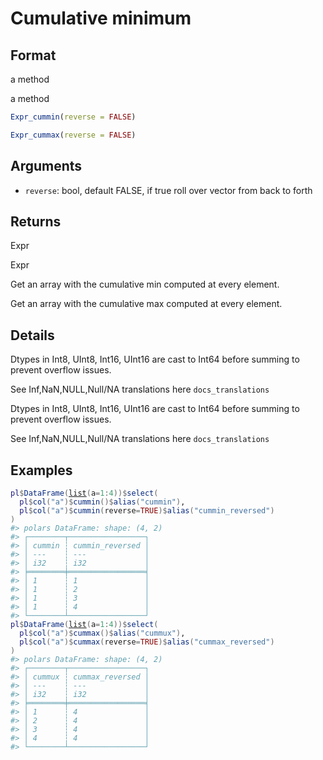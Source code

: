 # Cumulative minimum

## Format

a method

a method

```r
Expr_cummin(reverse = FALSE)

Expr_cummax(reverse = FALSE)
```

## Arguments

- `reverse`: bool, default FALSE, if true roll over vector from back to forth

## Returns

Expr

Expr

Get an array with the cumulative min computed at every element.

Get an array with the cumulative max computed at every element.

## Details

Dtypes in Int8, UInt8, Int16, UInt16 are cast to Int64 before summing to prevent overflow issues.

See Inf,NaN,NULL,Null/NA translations here `docs_translations`

Dtypes in Int8, UInt8, Int16, UInt16 are cast to Int64 before summing to prevent overflow issues.

See Inf,NaN,NULL,Null/NA translations here `docs_translations`

## Examples

<pre class='r-example'><code><span class='r-in'><span><span class='va'>pl</span><span class='op'>$</span><span class='fu'>DataFrame</span><span class='op'>(</span><span class='fu'><a href='https://rdrr.io/r/base/list.html'>list</a></span><span class='op'>(</span>a<span class='op'>=</span><span class='fl'>1</span><span class='op'>:</span><span class='fl'>4</span><span class='op'>)</span><span class='op'>)</span><span class='op'>$</span><span class='fu'>select</span><span class='op'>(</span></span></span>
<span class='r-in'><span>  <span class='va'>pl</span><span class='op'>$</span><span class='fu'>col</span><span class='op'>(</span><span class='st'>"a"</span><span class='op'>)</span><span class='op'>$</span><span class='fu'>cummin</span><span class='op'>(</span><span class='op'>)</span><span class='op'>$</span><span class='fu'>alias</span><span class='op'>(</span><span class='st'>"cummin"</span><span class='op'>)</span>,</span></span>
<span class='r-in'><span>  <span class='va'>pl</span><span class='op'>$</span><span class='fu'>col</span><span class='op'>(</span><span class='st'>"a"</span><span class='op'>)</span><span class='op'>$</span><span class='fu'>cummin</span><span class='op'>(</span>reverse<span class='op'>=</span><span class='cn'>TRUE</span><span class='op'>)</span><span class='op'>$</span><span class='fu'>alias</span><span class='op'>(</span><span class='st'>"cummin_reversed"</span><span class='op'>)</span></span></span>
<span class='r-in'><span><span class='op'>)</span></span></span>
<span class='r-out co'><span class='r-pr'>#&gt;</span> polars DataFrame: shape: (4, 2)</span>
<span class='r-out co'><span class='r-pr'>#&gt;</span> ┌────────┬─────────────────┐</span>
<span class='r-out co'><span class='r-pr'>#&gt;</span> │ cummin ┆ cummin_reversed │</span>
<span class='r-out co'><span class='r-pr'>#&gt;</span> │ ---    ┆ ---             │</span>
<span class='r-out co'><span class='r-pr'>#&gt;</span> │ i32    ┆ i32             │</span>
<span class='r-out co'><span class='r-pr'>#&gt;</span> ╞════════╪═════════════════╡</span>
<span class='r-out co'><span class='r-pr'>#&gt;</span> │ 1      ┆ 1               │</span>
<span class='r-out co'><span class='r-pr'>#&gt;</span> │ 1      ┆ 2               │</span>
<span class='r-out co'><span class='r-pr'>#&gt;</span> │ 1      ┆ 3               │</span>
<span class='r-out co'><span class='r-pr'>#&gt;</span> │ 1      ┆ 4               │</span>
<span class='r-out co'><span class='r-pr'>#&gt;</span> └────────┴─────────────────┘</span>
<span class='r-in'><span><span class='va'>pl</span><span class='op'>$</span><span class='fu'>DataFrame</span><span class='op'>(</span><span class='fu'><a href='https://rdrr.io/r/base/list.html'>list</a></span><span class='op'>(</span>a<span class='op'>=</span><span class='fl'>1</span><span class='op'>:</span><span class='fl'>4</span><span class='op'>)</span><span class='op'>)</span><span class='op'>$</span><span class='fu'>select</span><span class='op'>(</span></span></span>
<span class='r-in'><span>  <span class='va'>pl</span><span class='op'>$</span><span class='fu'>col</span><span class='op'>(</span><span class='st'>"a"</span><span class='op'>)</span><span class='op'>$</span><span class='fu'>cummax</span><span class='op'>(</span><span class='op'>)</span><span class='op'>$</span><span class='fu'>alias</span><span class='op'>(</span><span class='st'>"cummux"</span><span class='op'>)</span>,</span></span>
<span class='r-in'><span>  <span class='va'>pl</span><span class='op'>$</span><span class='fu'>col</span><span class='op'>(</span><span class='st'>"a"</span><span class='op'>)</span><span class='op'>$</span><span class='fu'>cummax</span><span class='op'>(</span>reverse<span class='op'>=</span><span class='cn'>TRUE</span><span class='op'>)</span><span class='op'>$</span><span class='fu'>alias</span><span class='op'>(</span><span class='st'>"cummax_reversed"</span><span class='op'>)</span></span></span>
<span class='r-in'><span><span class='op'>)</span></span></span>
<span class='r-out co'><span class='r-pr'>#&gt;</span> polars DataFrame: shape: (4, 2)</span>
<span class='r-out co'><span class='r-pr'>#&gt;</span> ┌────────┬─────────────────┐</span>
<span class='r-out co'><span class='r-pr'>#&gt;</span> │ cummux ┆ cummax_reversed │</span>
<span class='r-out co'><span class='r-pr'>#&gt;</span> │ ---    ┆ ---             │</span>
<span class='r-out co'><span class='r-pr'>#&gt;</span> │ i32    ┆ i32             │</span>
<span class='r-out co'><span class='r-pr'>#&gt;</span> ╞════════╪═════════════════╡</span>
<span class='r-out co'><span class='r-pr'>#&gt;</span> │ 1      ┆ 4               │</span>
<span class='r-out co'><span class='r-pr'>#&gt;</span> │ 2      ┆ 4               │</span>
<span class='r-out co'><span class='r-pr'>#&gt;</span> │ 3      ┆ 4               │</span>
<span class='r-out co'><span class='r-pr'>#&gt;</span> │ 4      ┆ 4               │</span>
<span class='r-out co'><span class='r-pr'>#&gt;</span> └────────┴─────────────────┘</span>
 </code></pre>